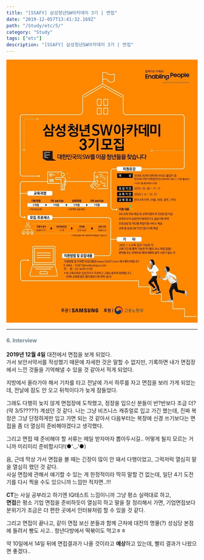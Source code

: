 ```yaml
---
title: "[SSAFY] 삼성청년SW아카데미 3기 | 면접"
date: "2019-12-057T13:41:32.169Z"
path: "/Study/etc/5/"
category: "Study"
tags: ["etc"]
description: "[SSAFY] 삼성청년SW아카데미 3기 | 면접"
---
```


![img](images/ssafy.png)

<hr />

#### <span style="color:#6D838C">6. Interview</span>  

**2019년 12월 4일** 대전에서 면접을 보게 되었다.  
가서 보안서약서를 작성했기 때문에 자세한 것은 말할 수 없지만, 기록하면 내가 면접장에서 느낀 것들을 기억해낼 수 있을 것 같아서 적게 되었다.  

지방에서 올라가야 해서 기차를 타고 전날에 가서 하루를 자고 면접을 보러 가게 되었는데, 전날에 잠도 안 오고 뒤척이다가 늦게 잠들었다.   

그래도 다행히 늦지 않게 면접장에 도착했고, 정장을 입으신 분들이 반?반보다 조금 더?(약 3/5?????) 계셨던 것 같다. 나는 그냥 비즈니스 캐쥬얼로 입고 가긴 했는데, 진짜 복장은 그냥 단정하게만 입고 가면 되는 것 같아서 다음부터는 복장에 신경 쓰기보다는 면접을 좀 더 열심히 준비해야겠다고 생각했다.  

그리고 면접 때 준비해야 할 서류는 메일 받자마자 뽑아두시길..
어떻게 될지 모르는 거니까 미리미리 준비합시다!(●'◡'●)

음, 근데 막상 가서 면접을 볼 때는 긴장이 많이 안 돼서 다행이었고, 그럭저럭 열심히 말을 열심히 했던 것 같다.  
사실 면접에 관해서 얘기할 수 있는 게 한정적이라 딱히 말할 건 없는데, 일단 4기 도전기를 다시 찍을 수도 있으니까 느낌만 적자면..!!!   

**CT**는 사실 공부라고 하기엔 IQ테스트 느낌이니까 그냥 평소 실력대로 하고,  
**면접**은 평소 기업 면접을 준비하듯이 열심히 하고 말을 잘 정리해서 가면, 기업면접보다 분위기가 조금은 더 편한 곳에서 인터뷰처럼 할 수 있을 것 같다.  

그리고 면접이 끝나고, 같이 면접 보신 분들과 함께 근처에 대전의 명물(?) 성심당 본점에 들려서 빵도 사고.. 청년다방에서 떡볶이도 먹고ㅎㅎ

약 10일에서 14일 뒤에 면접결과가 나올 것이라고 **예상**하고 있는데, 빨리 결과가 나왔으면 좋겠다..
